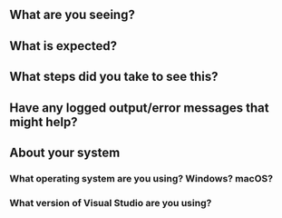 <!--
Thank you so much for your contribution. Before you submit an issue, please read the following:

1. Ensure you have read over contribution guidelines in the README: https://github.com/XamarinUniversity/CSC107/blob/master/README.md.

2. If you have a question, please submit it via the Xamarin University forum: https://forums.xamarin.com/categories/university

3. Delete everything in this comment block.
-->

## What are you seeing?

## What is expected?

## What steps did you take to see this?

## Have any logged output/error messages that might help?

## About your system

### What operating system are you using? Windows? macOS?

### What version of Visual Studio are you using?
